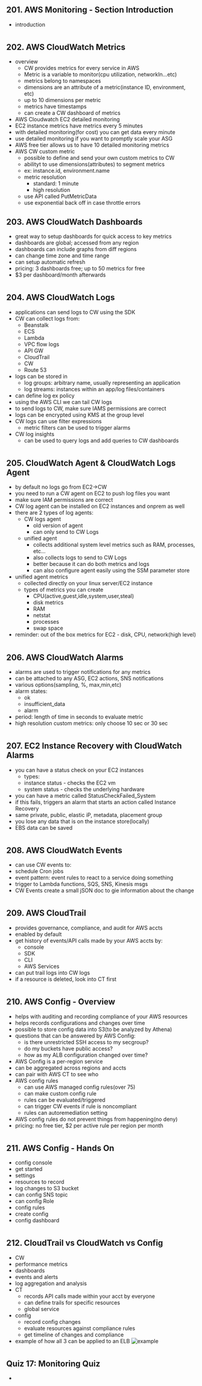 ## 201. AWS Monitoring - Section Introduction

- introduction

#

## 202. AWS CloudWatch Metrics

- overview
  - CW provides metrics for every service in AWS
  - Metric is a variable to monitor(cpu utilization, networkIn...etc)
  - metrics belong to namespaces
  - dimensions are an attribute of a metric(instance ID, environment, etc)
  - up to 10 dimensions per metric
  - metrics have timestamps
  - can create a CW dashboard of metrics
- AWS Cloudwatch EC2 detailed monitoring
- EC2 instance metrics have metrics every 5 minutes
- with detailed monitoring(for cost) you can get data every minute
- use detailed monitoring if you want to promptly scale your ASG
- AWS free tier allows us to have 10 detailed monitoring metrics
- AWS CW custom metric
  - possible to define and send your own custom metrics to CW
  - abilityt to use dimensions(attributes) to segment metrics
  - ex: instance.id, environment.name
  - metric resolution
    - standard: 1 minute
    - high resolution
  - use API called PutMetricData
  - use exponential back off in case throttle errors

## 203. AWS CloudWatch Dashboards

- great way to setup dashboards for quick access to key metrics
- dashboards are global; accessed from any region
- dashboards can include graphs from diff regions
- can change time zone and time range
- can setup automatic refresh
- pricing: 3 dashboards free; up to 50 metrics for free
- $3 per dashboard/month afterwards

#

## 204. AWS CloudWatch Logs

- applications can send logs to CW using the SDK
- CW can collect logs from:
  - Beanstalk
  - ECS
  - Lambda
  - VPC flow logs
  - API GW
  - CloudTrail
  - CW
  - Route 53
- logs can be stored in
  - log groups: arbitrary name, usually representing an application
  - log streams: instances within an app/log files/containers
- can define log ex policy
- using the AWS CLI we can tail CW logs
- to send logs to CW, make sure IAMS permissions are correct
- logs can be encrypted using KMS at the group level
- CW logs can use filter expressions
  - metric filters can be used to trigger alarms
- CW log insights
  - can be used to query logs and add queries to CW dashboards

#

## 205. CloudWatch Agent & CloudWatch Logs Agent

- by default no logs go from EC2->CW
- you need to run a CW agent on EC2 to push log files you want
- make sure IAM permissions are correct
- CW log agent can be installed on EC2 instances and onprem as well
- there are 2 types of log agents:
  - CW logs agent
    - old version of agent
    - can only send to CW Logs
  - unified agent
    - collects additional system level metrics such as RAM, processes, etc...
    - also collects logs to send to CW Logs
    - better because it can do both metrics and logs
    - can also configure agent easily using the SSM parameter store
- unified agent metrics
  - collected directly on your linux server/EC2 instance
  - types of metrics you can create
    - CPU(active,guest,idle,system,user,steal)
    - disk metrics
    - RAM
    - netstat
    - processes
    - swap space
- reminder: out of the box metrics for EC2 - disk, CPU, network(high level)

#

## 206. AWS CloudWatch Alarms

- alarms are used to trigger notifications for any metrics
- can be attached to any ASG, EC2 actions, SNS notifications
- various options(sampling, %, max,min,etc)
- alarm states:
  - ok
  - insufficient_data
  - alarm
- period: length of time in seconds to evaluate metric
- high resolution custom metrics: only choose 10 sec or 30 sec

#

## 207. EC2 Instance Recovery with CloudWatch Alarms

- you can have a status check on your EC2 instances
  - types:
  - instance status - checks the EC2 vm
  - system status - checks the underlying hardware
- you can have a metric called StatusCheckFailed_System
- if this fails, triggers an alarm that starts an action called Instance Recovery
- same private, public, elastic iP, metadata, placement group
- you lose any data that is on the instance store(locally)
- EBS data can be saved

#

## 208. AWS CloudWatch Events

- can use CW events to:
- schedule Cron jobs
- event pattern: event rules to react to a service doing something
- trigger to Lambda functions, SQS, SNS, Kinesis msgs
- CW Events create a small jSON doc to gie information about the change

#

## 209. AWS CloudTrail

- provides governance, compliance, and audit for AWS accts
- enabled by default
- get history of events/API calls made by your AWS accts by:
  - console
  - SDK
  - CLI
  - AWS Services
- can put trail logs into CW logs
- if a resource is deleted, look into CT first

#

## 210. AWS Config - Overview

- helps with auditing and recording compliance of your AWS resources
- helps records configurations and changes over time
- possible to store config data into S3(to be analyzed by Athena)
- questions that can be answered by AWS Config:
  - is there unrestricted SSH access to my secgroup?
  - do my buckets have public access?
  - how as my ALB configuration changed over time?
- AWS Config is a per-region service
- can be aggregated across regions and accts
- can pair with AWS CT to see who
- AWS config rules
  - can use AWS managed config rules(over 75)
  - can make custom config rule
  - rules can be evaluated/triggered
  - can trigger CW events if rule is noncompliant
  - rules can autoremediation setting
- AWS config rules do not prevent things from happening(no deny)
- pricing: no free tier, $2 per active rule per region per month

#

## 211. AWS Config - Hands On

- config console
- get started
- settings
- resources to record
- log changes to S3 bucket
- can config SNS topic
- can config Role
- config rules
- create config
- config dashboard

#

## 212. CloudTrail vs CloudWatch vs Config

- CW
- performance metrics
- dashboards
- events and alerts
- log aggregation and analysis
- CT
  - records API calls made within your acct by everyone
  - can define trails for specific resources
  - global service
- config
  - record config changes
  - evaluate resources against compliance rules
  - get timeline of changes and compliance
- example of how all 3 can be applied to an ELB
  ![example](img/18-elbexample.png)

#

## Quiz 17: Monitoring Quiz

-

#
